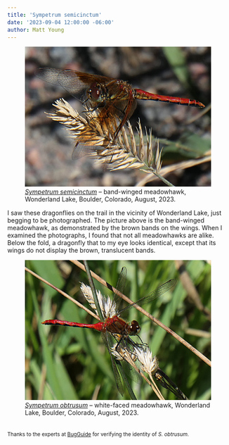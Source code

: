 ```yaml
---
title: 'Sympetrum semicinctum'
date: '2023-09-04 12:00:00 -06:00'
author: Matt Young
---
```

<figure>
<img src="/uploads/2023/P1010708_Band_Winged_Meadowhawk_600.jpg" alt="Dragonfly"/>
<figcaption><a href="https://en.wikipedia.org/wiki/Band-winged_meadowhawk"><i>Sympetrum semicinctum</i></a> – band-winged meadowhawk, Wonderland Lake, Boulder, Colorado, August, 2023.
</figcaption>
</figure>
<p>I saw these dragonflies on the trail in the vicinity of Wonderland Lake, just begging to be photographed. The picture above is the band-winged meadowhawk, as demonstrated by the brown bands on the wings. When I examined the photographs, I found that not all meadowhawks are alike. Below the fold, a dragonfly that to my eye looks identical, except that its wings do not display the brown, translucent bands.</p>

<!--more-->

<figure>
<img src="/uploads/2023/P1010718_White_Faced_Meadowhawk_600.jpg" alt="Dragonfly"/>
<figcaption><a href="https://en.wikipedia.org/wiki/White-faced_meadowhawk"><i>Sympetrum obtrusum</i></a> – white-faced meadowhawk, Wonderland Lake, Boulder, Colorado, August, 2023.
</figcaption>
</figure><br/>
<small>Thanks to the experts at <a href="https://bugguide.net/">BugGuide</a> for verifying the identity of <i>S. obtrusum</i>.</small>
